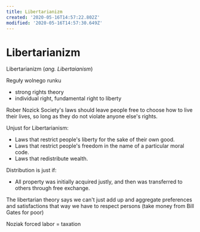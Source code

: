 ```yaml
---
title: Libertarianizm
created: '2020-05-16T14:57:22.802Z'
modified: '2020-05-16T14:57:30.649Z'
---
```


# Libertarianizm

Libertarianizm (*ang. Libertaianism*)

Reguły wolnego runku

* strong rights theory
* individual right, fundamental right to liberty

Rober Nozick
Society's laws should leave people free to choose how to live their lives, so long as they do not violate anyone else's rights.

Unjust for Libertarianism:
* Laws that restrict people's liberty for the sake of their own good.
* Laws that restrict people's freedom in the name of a particular moral code.
* Laws that redistribute wealth.

Distribution is just if:
* All property was initially acquired justly, and then was transferred to others through free exchange.

The libertarian theory says we can't just add up and aggregate preferences and satisfactions that way we have to respect persons (take money from Bill Gates for poor)

Noziak forced labor = taxation

